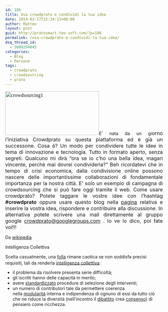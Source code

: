 ```yaml
---
id: 186
title: Usa crowdprato e condividi la tua idea
date: 2014-03-17T22:34:13+00:00
author: Matteo
layout: post
guid: http://pratosmart.teo-soft.com/?p=186
permalink: /usa-crowdprato-e-condividi-la-tua-idea/
dsq_thread_id:
  - 3080294045
categories:
  - Blog
  - Persone
tags:
  - crowdprato
  - crowdsourcing
  - prato
---
```

<p style="text-align: justify;">
  <a style="font-family: Times; font-size: 16px; font-style: normal; font-variant: normal; line-height: 22.399999618530273px;" href="http://pratosmart.teo-soft.com/wp-content/uploads/2014/03/crowdsourcing1.jpg"><img class="size-medium wp-image-168 alignleft" style="font-size: 16px;" alt="crowdsourcing1" src="http://pratosmart.teo-soft.com/wp-content/uploads/2014/03/crowdsourcing1-300x140.jpg" width="300" height="140" /></a>E&#8217; nata da un gi<span style="font-size: 16px;">orno l&#8217;iniziativa Crowdprato su questa piattaforma ed è già un successone. Cosa è? Un modo per condividere tutte le idee in tema di innovazione e tecnologia. Tutto in formato aperto, senza segreti. Qualcuno mi dirà &#8220;ora se io c&#8217;ho una bella idea, magari vincente, perchè mai dovrei condividerla?&#8221; Beh ricordatevi che in tempo di crisi economica, dalla condivisione online possono nascere delle importantissime collaborazioni di fondamentale importanza per la nostra città. E&#8217; solo un esempio di campagna di crowdsourcing che si può fare oggi tramite il web. Come usare crowdprato? Potete taggare le vostre idee con l&#8217;hashtag <strong>#crowdprato</strong> oppure usare questo blog nella </span><a style="font-size: 16px;" title="pagina" href="http://pratosmart.teo-soft.com/crowdprato/" target="_blank">pagina</a><span style="font-size: 16px;"> relativa e inserire la vostra idea, rispondere e contribuire alla discussione. In alternativa potete scrivere una mail direttamente al gruppo google </span><a style="font-size: 16px;" title="crowdprato@googlegroups.com" href="mailto:crowdprato@googlegroups.com" target="_blank">crowdprato@googlegroups.com</a><span style="font-size: 16px;"> . Io ve lo dico, poi fate voi!!!</span>
</p>

<p style="text-align: justify;">
  Da <a title="wikipedia" href="http://it.wikipedia.org/wiki/Crowdsourcing" target="_blank">wikipedia</a>
</p>

<p style="text-align: justify;">
  Intelligenza Collettiva
</p>

Scelta casualmente, una [folla](http://it.wikipedia.org/w/index.php?title=Folla&action=edit&redlink=1 "Folla (la pagina non esiste)") rimane caotica se non soddisfa precisi requisiti, tali da renderla [intelligenza collettiva](http://it.wikipedia.org/wiki/Intelligenza_collettiva "Intelligenza collettiva"):<sup id="cite_ref-8"><a href="http://it.wikipedia.org/wiki/Crowdsourcing#cite_note-8"><br /> </a></sup>

  * il problema da risolvere presenta serie difficoltà;
  * gli iscritti hanno delle capacità in merito;
  * avere [standardizzato](http://it.wikipedia.org/wiki/Standard "Standard") procedure di selezione degli interventi;
  * un numero di contributori tale da permettere coerenza nella [modularità](http://it.wikipedia.org/wiki/Modularit%C3%A0 "Modularità") interna e indipendenza di ognuno di essi da tutto ciò che ne riduce la diversità (nell&#8217;incontro il [dibattito](http://it.wikipedia.org/wiki/Dibattito "Dibattito") crea [consenso](http://it.wikipedia.org/wiki/Metodo_del_consenso "Metodo del consenso")) di pensiero come ricchezza.